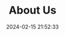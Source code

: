 ---
title: About Us
layout: about
date: 2024-02-15 21:52:33
featuredImage: '/css/images/about_us.jpg'
---